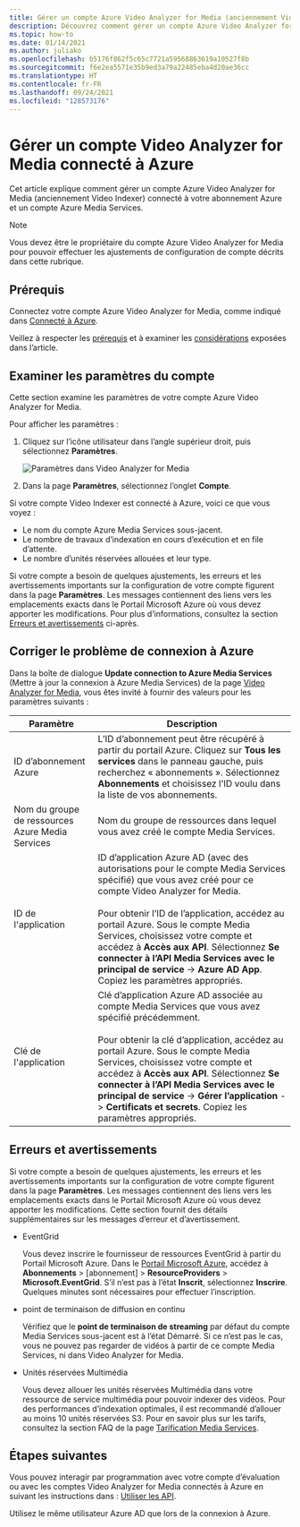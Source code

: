 ```yaml
---
title: Gérer un compte Azure Video Analyzer for Media (anciennement Video Indexer)
description: Découvrez comment gérer un compte Azure Video Analyzer for Media (anciennement Video Indexer) connecté à Azure.
ms.topic: how-to
ms.date: 01/14/2021
ms.author: juliako
ms.openlocfilehash: b5176f862f5c65c7721a59568863619a10527f8b
ms.sourcegitcommit: f6e2ea5571e35b9ed3a79a22485eba4d20ae36cc
ms.translationtype: HT
ms.contentlocale: fr-FR
ms.lasthandoff: 09/24/2021
ms.locfileid: "128573176"
---
```

# <a name="manage-a-video-analyzer-for-media-account-connected-to-azure"></a>Gérer un compte Video Analyzer for Media connecté à Azure

Cet article explique comment gérer un compte Azure Video Analyzer for Media (anciennement Video Indexer) connecté à votre abonnement Azure et un compte Azure Media Services.

> [!NOTE]
> Vous devez être le propriétaire du compte Azure Video Analyzer for Media pour pouvoir effectuer les ajustements de configuration de compte décrits dans cette rubrique.

## <a name="prerequisites"></a>Prérequis

Connectez votre compte Azure Video Analyzer for Media, comme indiqué dans [Connecté à Azure](connect-to-azure.md).

Veillez à respecter les [prérequis](connect-to-azure.md#prerequisites-for-connecting-to-azure) et à examiner les [considérations](connect-to-azure.md#azure-media-services-considerations) exposées dans l’article.

## <a name="examine-account-settings"></a>Examiner les paramètres du compte

Cette section examine les paramètres de votre compte Azure Video Analyzer for Media.

Pour afficher les paramètres :

1. Cliquez sur l’icône utilisateur dans l’angle supérieur droit, puis sélectionnez **Paramètres**.

    ![Paramètres dans Video Analyzer for Media](./media/manage-account-connected-to-azure/select-settings.png)

2. Dans la page **Paramètres**, sélectionnez l’onglet **Compte**.

Si votre compte Video Indexer est connecté à Azure, voici ce que vous voyez :

* Le nom du compte Azure Media Services sous-jacent.
* Le nombre de travaux d’indexation en cours d’exécution et en file d’attente.
* Le nombre d’unités réservées allouées et leur type.

Si votre compte a besoin de quelques ajustements, les erreurs et les avertissements importants sur la configuration de votre compte figurent dans la page **Paramètres**. Les messages contiennent des liens vers les emplacements exacts dans le Portail Microsoft Azure où vous devez apporter les modifications. Pour plus d’informations, consultez la section [Erreurs et avertissements](#errors-and-warnings) ci-après.

## <a name="repair-the-connection-to-azure"></a>Corriger le problème de connexion à Azure

Dans la boîte de dialogue **Update connection to Azure Media Services** (Mettre à jour la connexion à Azure Media Services) de la page [Video Analyzer for Media](https://www.videoindexer.ai/), vous êtes invité à fournir des valeurs pour les paramètres suivants :

|Paramètre|Description|
|---|---|
|ID d’abonnement Azure|L’ID d’abonnement peut être récupéré à partir du portail Azure. Cliquez sur **Tous les services** dans le panneau gauche, puis recherchez « abonnements ». Sélectionnez **Abonnements** et choisissez l’ID voulu dans la liste de vos abonnements.|
|Nom du groupe de ressources Azure Media Services|Nom du groupe de ressources dans lequel vous avez créé le compte Media Services.|
|ID de l'application|ID d’application Azure AD (avec des autorisations pour le compte Media Services spécifié) que vous avez créé pour ce compte Video Analyzer for Media. <br/><br/>Pour obtenir l’ID de l’application, accédez au portail Azure. Sous le compte Media Services, choisissez votre compte et accédez à **Accès aux API**. Sélectionnez **Se connecter à l’API Media Services avec le principal de service** -> **Azure AD App**. Copiez les paramètres appropriés.|
|Clé de l'application|Clé d’application Azure AD associée au compte Media Services que vous avez spécifié précédemment. <br/><br/>Pour obtenir la clé d’application, accédez au portail Azure. Sous le compte Media Services, choisissez votre compte et accédez à **Accès aux API**. Sélectionnez **Se connecter à l’API Media Services avec le principal de service** -> **Gérer l’application** -> **Certificats et secrets**. Copiez les paramètres appropriés.|

## <a name="errors-and-warnings"></a>Erreurs et avertissements

Si votre compte a besoin de quelques ajustements, les erreurs et les avertissements importants sur la configuration de votre compte figurent dans la page **Paramètres**. Les messages contiennent des liens vers les emplacements exacts dans le Portail Microsoft Azure où vous devez apporter les modifications. Cette section fournit des détails supplémentaires sur les messages d’erreur et d’avertissement.

* EventGrid

    Vous devez inscrire le fournisseur de ressources EventGrid à partir du Portail Microsoft Azure. Dans le [Portail Microsoft Azure](https://portal.azure.com/), accédez à **Abonnements** > [abonnement] > **ResourceProviders** > **Microsoft.EventGrid**. S’il n’est pas à l’état **Inscrit**, sélectionnez **Inscrire**. Quelques minutes sont nécessaires pour effectuer l’inscription.

* point de terminaison de diffusion en continu

    Vérifiez que le **point de terminaison de streaming** par défaut du compte Media Services sous-jacent est à l’état Démarré. Si ce n’est pas le cas, vous ne pouvez pas regarder de vidéos à partir de ce compte Media Services, ni dans Video Analyzer for Media.

* Unités réservées Multimédia

    Vous devez allouer les unités réservées Multimédia dans votre ressource de service multimédia pour pouvoir indexer des vidéos. Pour des performances d’indexation optimales, il est recommandé d’allouer au moins 10 unités réservées S3. Pour en savoir plus sur les tarifs, consultez la section FAQ de la page [Tarification Media Services](https://azure.microsoft.com/pricing/details/media-services/).

## <a name="next-steps"></a>Étapes suivantes

Vous pouvez interagir par programmation avec votre compte d’évaluation ou avec les comptes Video Analyzer for Media connectés à Azure en suivant les instructions dans : [Utiliser les API](video-indexer-use-apis.md).

Utilisez le même utilisateur Azure AD que lors de la connexion à Azure.
